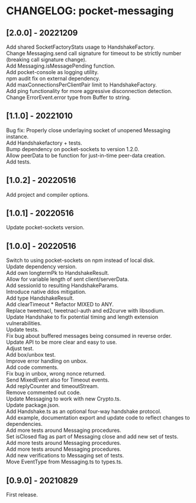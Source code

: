 # CHANGELOG: pocket-messaging

## [2.0.0] - 20221209
Add shared SocketFactoryStats usage to HandshakeFactory.  
Change Messaging.send call signature for timeout to be strictly number (breaking call signature change).  
Add Messaging.isMessagePending function.  
Add pocket-console as logging utility.  
npm audit fix on external dependency.  
Add maxConnectionsPerClientPair limit to HandshakeFactory.  
Add ping functionality for more aggressive disconnection detection.  
Change ErrorEvent.error type from Buffer to string.  

## [1.1.0] - 20221010
Bug fix: Properly close underlaying socket of unopened Messaging instance.  
Add Handshakefactory + tests.  
Bump dependency on pocket-sockets to version 1.2.0.  
Allow peerData to be function for just-in-time peer-data creation.  
Add tests.  

## [1.0.2] - 20220516
Add project and compiler options.  

## [1.0.1] - 20220516
Update pocket-sockets version.  

## [1.0.0] - 20220516
Switch to using pocket-sockets on npm instead of local disk.  
Update dependency version.  
Add own longtermPk to HandshakeResult.  
Allow for variable length of sent client/serverData.  
Add sessionId to resulting HandshakeParams.  
Introduce native ddos mitigation.  
Add type HandshakeResult.  
Add clearTimeout * Refactor MIXED to ANY.  
Replace tweetnacl, tweetnacl-auth and ed2curve with libsodium.  
Update Handshake to fix potential timing and length extension vulnerabilities.  
Update tests.  
Fix bug about buffered messages being consumed in reverse order.  
Update API to be more clear and easy to use.  
Adjust test.  
Add box/unbox test.  
Improve error handling on unbox.  
Add code comments.  
Fix bug in unbox, wrong nonce returned.  
Send MixedEvent also for Timeout events.  
Add replyCounter and timeoutStream.  
Remove commented out code.  
Update Messaging to work with new Crypto.ts.  
Update package.json.  
Add Handshake.ts as an optional four-way handshake protocol.  
Add example, documentation export and update code to reflect changes to dependencies.  
Add more tests around Messaging procedures.  
Set isClosed flag as part of Messaging close and add new set of tests.  
Add more tests around Messaging procedures.  
Add more tests around Messaging procedures.  
Add new verifications to Messaging set of tests.  
Move EventType from Messaging.ts to types.ts.  

## [0.9.0] - 20210829
First release.
